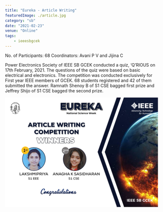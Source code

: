 ```yaml
---
title: "Eureka - Article Writing"
featuredImage: ./article.jpg
category: "sb"
date: "2021-02-23"
venue: "Online"
tags:
    - ieeesbgcek
---
```

No. of Participants: 68
Coordinators: Avani P V and Jijina C

Power Electronics Society of IEEE SB GCEK conducted a quiz, ‘Q’RIOUS on 17th February, 2021. The questions of the quiz were based on basic electrical and electronics. The competition was conducted exclusively for First year IEEE members of GCEK. 68 students registered and 42 of them submitted the answer. Ramnath Shenoy B of S1 CSE bagged first prize and Jeffrey Shijo of S1 CSE bagged the second prize. 


![Webinar](./article2.jpeg)

